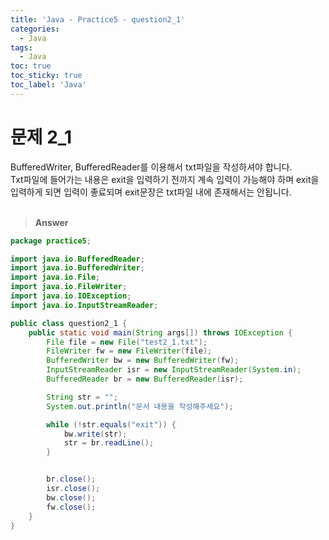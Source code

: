 ```yaml
---
title: 'Java - Practice5 - question2_1'
categories:
  - Java
tags:
  - Java
toc: true
toc_sticky: true
toc_label: 'Java'
---
```


# 문제 2_1

BufferedWriter, BufferedReader를 이용해서 txt파일을 작성하셔야 합니다.  
Txt파일에 들어가는 내용은 exit을 입력하기 전까지 계속 입력이 가능해야 하며 exit을 입력하게 되면 입력이 좋료되며 exit문장은 txt파일 내에 존재해서는 안됩니다.  
<br>

> **Answer**

```java
package practice5;

import java.io.BufferedReader;
import java.io.BufferedWriter;
import java.io.File;
import java.io.FileWriter;
import java.io.IOException;
import java.io.InputStreamReader;

public class question2_1 {
	public static void main(String args[]) throws IOException {
		File file = new File("test2_1.txt");
		FileWriter fw = new FileWriter(file);
		BufferedWriter bw = new BufferedWriter(fw);
		InputStreamReader isr = new InputStreamReader(System.in);
		BufferedReader br = new BufferedReader(isr);

		String str = "";
		System.out.println("문서 내용을 작성해주세요");

		while (!str.equals("exit")) {
			bw.write(str);
			str = br.readLine();
		}


		br.close();
		isr.close();
		bw.close();
		fw.close();
	}
}

```
